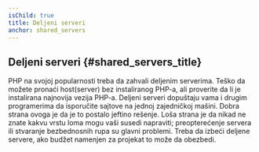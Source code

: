 ```yaml
---
isChild: true
title: Deljeni serveri
anchor: shared_servers
---
```


## Deljeni serveri {#shared_servers_title}

PHP na svojoj popularnosti treba da zahvali deljenim serverima. Teško da možete pronaći host(server) bez instaliranog PHP-a, ali
proverite da li je instalirana najnovija vezija PHP-a. Deljeni serveri dopuštaju vama i drugim programerima da isporučite sajtove na
jednoj zajedničkoj mašini. Dobra strana ovoga je da je to postalo jeftino rešenje. Loša strana je da nikad ne znate kakvu vrstu loma
mogu vaši susedi napraviti; preopterećenje servera ili stvaranje bezbednosnih rupa su glavni problemi. Treba da izbeći deljene servere, 
ako budžet namenjen za projekat to može da obezbedi.